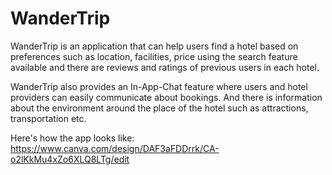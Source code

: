 # WanderTrip

WanderTrip is an application that can help users find a hotel based on preferences such as location, facilities, price using the search feature available and there are reviews and ratings of previous users in each hotel. 

WanderTrip also provides an In-App-Chat feature where users and hotel providers can easily communicate about bookings. And there is information about the environment around the place of the hotel such as attractions, transportation etc.

Here's how the app looks like:
https://www.canva.com/design/DAF3aFDDrrk/CA-o2lKkMu4xZo6XLQ8LTg/edit
